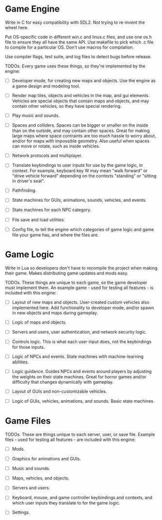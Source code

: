 # Game Engine

Write in C for easy compatibility with SDL2.
Not trying to re-invent the wheel here.

Put OS-specific code in different win.c and linux.c files, and use one os.h file to ensure they all have the same API. 
Use makefile to pick which .c file to compile for a particular OS. 
Don't use macros for compilation.

Use compiler flags, test suite, and log files to detect bugs before release.

TODOs. Every game uses these things, so they're implemented by the engine:

- [ ] Developer mode, for creating new maps and objects.
Use the engine as a game design and modeling tool.

- [ ] Render map tiles, objects and vehicles in the map, and gui elements.
Vehicles are special objects that contain maps and objects, and may contain other vehicles, so they have special rendering.

- [ ] Play music and sounds.
- [ ] Spaces and colliders. 
Spaces can be bigger or smaller on the inside than on the outside, and may contain other spaces.
Great for making large maps where space contraints are too much hassle to worry about, and/or for maps with impossible geometry.
Also useful when spaces can move or rotate, such as inside vehicles.

- [ ] Network protocols and multiplayer.
- [ ] Translate keybindings to user inputs for use by the game logic, in context.
For example, keyboard key W may mean "walk forward" or "drive vehicle forward" depending on the contexts "standing" or "sitting in driver's seat".

- [ ] Pathfinding.
- [ ] State machines for GUIs, animations, sounds, vehicles, and events.
- [ ] State machines for each NPC category.
- [ ] File save and load utilities.
- [ ] Config file, to tell the engine which categories of game logic and game file your game has, and where the files are.

# Game Logic

Write in Lua so developers don't have to recompile the project when making their game. 
Makes distributing game updates and mods easy.

TODOs. These things are unique to each game, so the game developer must implement them. 
An example game - used for testing all features - is included with this engine:

- [ ] Layout of new maps and objects. User-created custom vehicles also implemented here.
Add functionality to developer mode, and/or spawn in new objects and maps during gameplay.

- [ ] Logic of maps and objects.
- [ ] Servers and users, user authentication, and network security logic.
- [ ] Controls logic. This is what each user input does, not the keybindings for those inputs.
- [ ] Logic of NPCs and events. State machines with machine-learning abilities.
- [ ] Logic guidance. 
Guides NPCs and events around players by adjusting the weights on their state machines.
Great for horror games and/or difficulty that changes dynamically with gameplay.

- [ ] Layout of GUIs and non-customizable vehicles.
- [ ] Logic of GUIs, vehicles, animations, and sounds. Basic state machines.

# Game Files

TODOs. These are things unique to each server, user, or save file. 
Example files - used for testing all features - are included with this engine:

- [ ] Mods.

- [ ] Graphics for animations and GUIs.
- [ ] Music and sounds.
- [ ] Maps, vehicles, and objects.
- [ ] Servers and users.
- [ ] Keyboard, mouse, and game controller keybindings and contexts, and which user inputs they translate to for the game logic.
- [ ] Settings.

